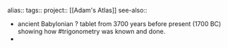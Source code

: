 alias::
tags::
project:: [[Adam's Atlas]]
see-also::

- ancient Babylonian ? tablet from 3700 years before present (1700 BC) showing how #trigonometry was known and done.
-